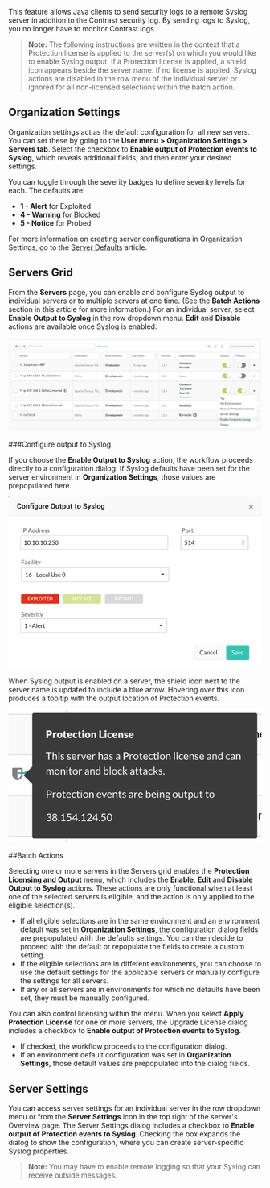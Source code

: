 <!--
title: "Output to Syslog"
description: "Overview of how to send protection events to Syslog"
tags: "user server Protection Syslog Output"
-->

This feature allows Java clients to send security logs to a remote Syslog server in addition to the Contrast security log. By sending logs to Syslog, you no longer have to monitor Contrast logs. 

> **Note:** The following instructions are written in the context that a Protection license is applied to the server(s) on which you would like to enable Syslog output. If a Protection license is applied, a shield icon appears beside the server name. If no license is applied, Syslog actions are disabled in the row menu of the individual server or ignored for all non-licensed selections within the batch action.

## Organization Settings

Organization settings act as the default configuration for all new servers. You can set these by going to the **User menu > Organization Settings > Servers tab**. Select the checkbox to **Enable output of Protection events to Syslog**, which reveals additional fields, and then enter your desired settings.

You can toggle through the severity badges to define severity levels for each. The defaults are:

* **1 - Alert** for Exploited
* **4 - Warning** for Blocked
* **5 - Notice** for Probed

For more information on creating server configurations in Organization Settings, go to the [Server Defaults](admin-orgsettings.html#org-server) article. 

## Servers Grid

From the **Servers** page, you can enable and configure Syslog output to individual servers or to multiple servers at one time. (See the **Batch Actions** section in this article for more information.) For an individual server, select **Enable Output to Syslog** in the row dropdown menu. **Edit** and **Disable** actions are available once Syslog is enabled.

<a href="assets/images/SyslogServersGridMenu.png" rel="lightbox" title="Individual server row menu"><img class="thumbnail" src="assets/images/SyslogServersGridMenu.png"/></a>

###Configure output to Syslog

If you choose the **Enable Output to Syslog** action, the workflow proceeds directly to a configuration dialog. If Syslog defaults have been set for the server environment in **Organization Settings**, those values are prepopulated here.

<a href="assets/images/Output-to-syslog-configure.png" rel="lightbox" title="Configure output to Syslog"><img class="thumbnail" src="assets/images/Output-to-syslog-configure.png"/></a>

When Syslog output is enabled on a server, the shield icon next to the server name is updated to include a blue arrow. Hovering over this icon produces a tooltip with the output location of Protection events. 

<a href="assets/images/SyslogProtectLicenseTooltip.png" rel="lightbox" title="Protection License/Syslog tooltip"><img class="thumbnail" src="assets/images/SyslogProtectLicenseTooltip.png"/></a>

##Batch Actions

Selecting one or more servers in the Servers grid enables the **Protection Licensing and Output** menu, which includes the **Enable**, **Edit** and **Disable Output to Syslog** actions. These actions are only functional when at least one of the selected servers is eligible, and the action is only applied to the eligible selection(s).

* If all eligible selections are in the same environment and an environment default was set in **Organization Settings**, the configuration dialog fields are prepopulated with the defaults settings. You can then decide to proceed with the default or repopulate the fields to create a custom setting.
* If the eligible selections are in different environments, you can choose to use the default settings for the applicable servers or manually configure the settings for all servers. 
* If any or all servers are in environments for which no defaults have been set, they must be manually configured.

You can also control licensing within the menu. When you select **Apply Protection License** for one or more servers, the Upgrade License dialog includes a checkbox to **Enable output of Protection events to Syslog**. 

* If checked, the workflow proceeds to the configuration dialog.
* If an environment default configuration was set in **Organization Settings**, those default values are prepopulated into the dialog fields.

## Server Settings

You can access server settings for an individual server in the row dropdown menu or from the **Server Settings** icon in the top right of the server's Overview page. The Server Settings dialog includes a checkbox to **Enable output of Protection events to Syslog**. Checking the box expands the dialog to show the configuration, where you can create server-specific Syslog properties.

> **Note:** You may have to enable remote logging so that your Syslog can receive outside messages. 
